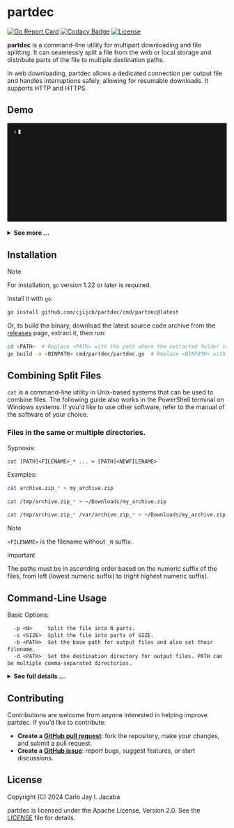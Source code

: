 # partdec
[![Go Report Card](https://goreportcard.com/badge/github.com/cjijcb/partdec)](https://goreportcard.com/report/github.com/cjijcb/partdec)
[![Codacy Badge](https://app.codacy.com/project/badge/Grade/af4b1b130f194d6caa0edeb4cce4d342)](https://app.codacy.com/gh/cjijcb/partdec/dashboard?utm_source=gh&utm_medium=referral&utm_content=&utm_campaign=Badge_grade)
[![License](https://img.shields.io/badge/License-Apache_2.0-blue.svg)](https://github.com/cjijcb/partdec/blob/master/LICENSE)

**partdec** is a command-line utility for multipart downloading and file splitting. It can
seamlessly split a file from the web or local storage and distribute parts of the file to
multiple destination paths.

In web downloading, partdec allows a dedicated connection per output file and handles interruptions safely,
allowing for resumable downloads. It supports HTTP and HTTPS.


## Demo
![0-demo](https://github.com/cjijcb/partdec/blob/master/assets/0-demo.gif) 

<details>
<summary><strong>See more ...</strong></summary>
<img src="https://github.com/cjijcb/partdec/blob/master/assets/1-demo.gif">
<img src="https://github.com/cjijcb/partdec/blob/master/assets/2-demo.gif"> 
</details>


## Installation

> [!NOTE]
> For installation, `go` version 1.22 or later is required.

Install it with `go`:
```bash
go install github.com/cjijcb/partdec/cmd/partdec@latest
```

Or, to build the binary, download the latest source code archive from the [releases](https://github.com/cjijcb/partdec/releases) page,
extract it, then run:
```bash
cd <PATH>  # Replace <PATH> with the path where the extracted folder is located.
go build -o <BINPATH> cmd/partdec/partdec.go  # Replace <BINPATH> with the path where the binary file should go
```



## Combining Split Files

`cat` is a command-line utility in Unix-based systems that can be used to combine files. The
following guide also works in the PowerShell terminal on Windows systems. If you'd like to
use other software, refer to the manual of the software of your choice.

### Files in the same or multiple directories.

Sypnosis:
```
cat [PATH]<FILENAME>_* ... > [PATH]<NEWFILENAME>
```
Examples:
```bash
cat archive.zip_* > my_archive.zip
```
```bash
cat /tmp/archive.zip_* > ~/Downloads/my_archive.zip
```
```bash
cat /tmp/archive.zip_* /var/archive.zip_* > ~/Downloads/my_archive.zip
```
> [!NOTE]
> `<FILENAME>` is the filename without `_N` suffix. 

> [!IMPORTANT] 
>The paths must be in ascending order based on the numeric suffix of the files,
>from left (lowest numeric suffix) to (right highest numeric suffix).

## Command-Line Usage

Basic Options:
```
  -p <N>     Split the file into N parts.
  -s <SIZE>  Split the file into parts of SIZE.
  -b <PATH>  Set the base path for output files and also set their filename.
  -d <PATH>  Set the destination directory for output files. PATH can be multiple comma-separated directories.
```

<details>
<summary><strong>See full details ...</strong></summary>

<pre>
Usage: partdec [OPTIONS]... &lt;URL|LOCAL PATH&gt;
Seamlessly split files from the web or local storage.

Options:
  -p, --part &lt;N&gt;
            Split the file into N parts. If N is zero or less, it defaults to
            1. If -s/--size is used, this option is ignored.

  -s, --size &lt;SIZE&gt;
            Split the file into parts of SIZE. SIZE is in byte size and can
            include the following binary prefixes:
            SI: KB, MB, GB, TB (case-insensitive)
            IEC: KiB, MiB, GiB, TiB, or K, M, G, T (case-insensitive)

  -b, --base &lt;PATH&gt;
            Set the base path for output files and also set their filename.
            For multiple output files, an _N suffix is added, where N is an
            incrementing number starting from 1.

  -d, --dir &lt;PATH&gt;
            Set the destination directory for output files. PATH can be
            multiple comma-separated directories. This option can also be used
            multiple times to specify multiple directories. Each specified
            directory is combined with the base path (dir + base path).

  -t, --timeout &lt;TIME&gt;
            Set the HTTP request timeout. TIME is a number followed by a
            suffix: ms, s, m, or h to represent milliseconds, seconds, minutes,
            or hours, respectively (e.g., -t 1h2m3s).
            The default is 0, meaning no timeout.
  
  -x, --no-connection-reuse
            Disable the HTTP Keep-Alive or connection reuse. This ensures a
            separate connection per output file in multipart HTTP(S)
            downloads.

  -H, --header &lt;HEADER_NAME:VALUE&gt;
            Set or add an HTTP header. This option can be used multiple times
            to specify multiple headers. The Range header is ignored in
            multipart HTTP(S) downloads. HEADER_NAME is case-insensitive.

  -f, --force
            Override the soft limit (128) on the total number of output files.
            This option also enables quiet mode.

  -q, --quiet
            Enable quiet mode.

  -z, --reset
            Reset files with an initial state of [completed], [resume], or
            [broken] to [new]. Same as -CBR.

  -C, --reset-completed
            Reset files with an initial [completed] state to [new].

  -B, --reset-broken
            Reset files with an initial [broken] state to [new].

  -R, --reset-resume
            Reset files with an initial [resume] state to [new].

  -V, --version
            Display version information.

Output File States:
    File states are based on the initial size of files and may change during
    or after the download. States can also be affected by I/O operation errors
    and the file scope, which determines the maximum size a file can reach.

    [new]       File with zero initial size.
    [resume]    File with non-zero initial size and within scope.
    [completed] File that has reached its maximum size.
    [broken]    File exceeding maximum size or with I/O errors.
    [unknown]   File with undetermined scope.

    A file with the [unknown] state is always truncated to zero size on every
    run with the same arguments. This state occurs when an HTTP(S) server does
    not support multipart downloading. </pre>
</details>

## Contributing
Contributions are welcome from anyone interested in helping improve partdec. If you’d like to contribute:

* **Create a [GitHub pull request](https://github.com/cjijcb/partdec/pulls)**: fork the repository, make your changes, and submit a pull request.
* **Create a [GitHub issue](https://github.com/cjijcb/partdec/issues)**: report bugs, suggest features, or start discussions.

## License
Copyright (C) 2024 Carlo Jay I. Jacaba

partdec is licensed under the Apache License, Version 2.0. See the [LICENSE](https://github.com/cjijcb/partdec/blob/master/LICENSE) file for details.
